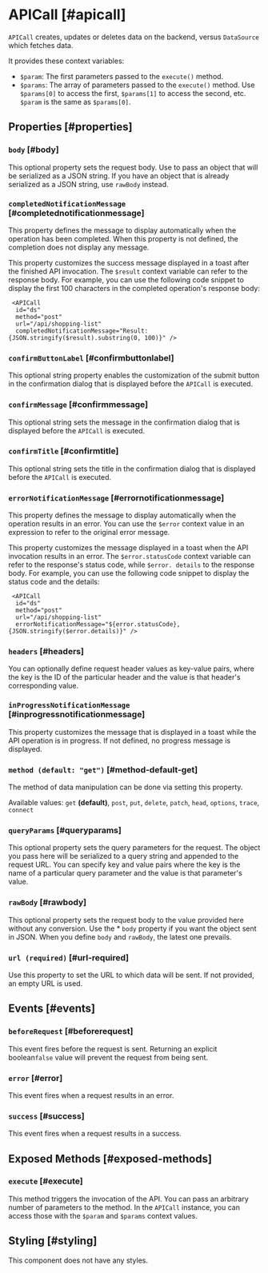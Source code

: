 # APICall [#apicall]

`APICall` creates, updates or deletes data on the backend, versus `DataSource` which fetches data.

It provides these context variables:

- `$param`: The first parameters passed to the `execute()` method.
- `$params`: The array of parameters passed to the `execute()` method. Use `$params[0]` to access the first, `$params[1]` to access the second, etc. `$param` is the same as `$params[0]`.

## Properties [#properties]

### `body` [#body]

This optional property sets the request body. Use to pass an object that will be serialized as a JSON string. If you have an object that is already serialized as a JSON string, use `rawBody` instead.

### `completedNotificationMessage` [#completednotificationmessage]

This property defines the message to display automatically when the operation has been completed. When this property is not defined, the completion does not display any message.

This property customizes the success message displayed in a toast after the finished API invocation. The `$result` context variable can refer to the response body. For example, you can use the following code snippet to display the first 100 characters in the completed operation's response body:

```xmlui copy
 <APICall
  id="ds"
  method="post"
  url="/api/shopping-list"
  completedNotificationMessage="Result: {JSON.stringify($result).substring(0, 100)}" />
```

### `confirmButtonLabel` [#confirmbuttonlabel]

This optional string property enables the customization of the submit button in the confirmation dialog that is displayed before the `APICall` is executed.

### `confirmMessage` [#confirmmessage]

This optional string sets the message in the confirmation dialog that is displayed before the `APICall` is executed.

### `confirmTitle` [#confirmtitle]

This optional string sets the title in the confirmation dialog that is displayed before the `APICall` is executed.

### `errorNotificationMessage` [#errornotificationmessage]

This property defines the message to display automatically when the operation results in an error. You can use the `$error` context value in an expression to refer to the original error message.

This property customizes the message displayed in a toast when the API invocation results in an error. The `$error.statusCode` context variable can refer to the response's status code, while `$error. details` to the response body. For example, you can use the following code snippet to display the status code and the details:

```xmlui copy
 <APICall
  id="ds"
  method="post"
  url="/api/shopping-list"
  errorNotificationMessage="${error.statusCode}, {JSON.stringify($error.details)}" />
```

### `headers` [#headers]

You can optionally define request header values as key-value pairs, where the key is the ID of the particular header and the value is that header's corresponding value.

### `inProgressNotificationMessage` [#inprogressnotificationmessage]

This property customizes the message that is displayed in a toast while the API operation is in progress. If not defined, no progress message is displayed.

### `method (default: "get")` [#method-default-get]

The method of data manipulation can be done via setting this property.

Available values: `get` **(default)**, `post`, `put`, `delete`, `patch`, `head`, `options`, `trace`, `connect`

### `queryParams` [#queryparams]

This optional property sets the query parameters for the request. The object you pass here will be serialized to a query string and appended to the request URL. You can specify key and value pairs where the key is the name of a particular query parameter and the value is that parameter's value.

### `rawBody` [#rawbody]

This optional property sets the request body to the value provided here without any conversion. Use the * `body` property if you want the object sent in JSON. When you define `body` and `rawBody`, the latest one prevails.

### `url (required)` [#url-required]

Use this property to set the URL to which data will be sent. If not provided, an empty URL is used.

## Events [#events]

### `beforeRequest` [#beforerequest]

This event fires before the request is sent. Returning an explicit boolean`false` value will prevent the request from being sent.

### `error` [#error]

This event fires when a request results in an error.

### `success` [#success]

This event fires when a request results in a success.

## Exposed Methods [#exposed-methods]

### `execute` [#execute]

This method triggers the invocation of the API. You can pass an arbitrary number of parameters to the method. In the `APICall` instance, you can access those with the `$param` and `$params` context values.

## Styling [#styling]

This component does not have any styles.
